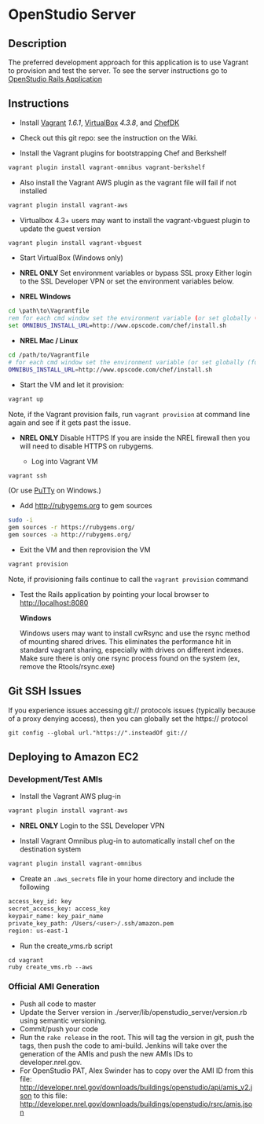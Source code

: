 # OpenStudio Server

## Description
The preferred development approach for this application is to use Vagrant to provision and test the server.  To see the server instructions go to [OpenStudio Rails Application](./openstudio-server/README.md)

## Instructions

- Install [Vagrant] *1.6.1*, [VirtualBox] *4.3.8*, and [ChefDK]
 
[Vagrant]: http://www.vagrantup.com/ "Vagrant"
[VirtualBox]: https://www.virtualbox.org/ "VirtualBox"
[ChefDK]: https://downloads.chef.io/chef-dk/ "ChefDK"

- Check out this git repo: see the instruction on the Wiki.  

- Install the Vagrant plugins for bootstrapping Chef and Berkshelf

```sh
vagrant plugin install vagrant-omnibus vagrant-berkshelf
```

- Also install the Vagrant AWS plugin as the vagrant file will fail if not installed

```sh
vagrant plugin install vagrant-aws
```

- Virtualbox 4.3+ users may want to install the vagrant-vbguest plugin to update the guest version

```sh
vagrant plugin install vagrant-vbguest
```

- Start VirtualBox (Windows only)

- **NREL ONLY** Set environment variables or bypass SSL proxy
Either login to the SSL Developer VPN or set the environment variables below.
-  **NREL Windows**  
```bat
cd \path\to\Vagrantfile
rem for each cmd window set the environment variable (or set globally (for NREL only)
set OMNIBUS_INSTALL_URL=http://www.opscode.com/chef/install.sh

```
-  **NREL Mac / Linux**  
```sh
cd /path/to/Vagrantfile
# for each cmd window set the environment variable (or set globally (for NREL only)
OMNIBUS_INSTALL_URL=http://www.opscode.com/chef/install.sh
```

- Start the VM and let it provision:  
```sh
vagrant up
```
  Note, if the Vagrant provision fails, run `vagrant provision` at command line again and see if it gets past the issue.

- **NREL ONLY** Disable HTTPS
If you are inside the NREL firewall then you will need to disable HTTPS on rubygems.

  - Log into Vagrant VM  

```sh
vagrant ssh
```

  (Or use [PuTTy](http://stackoverflow.com/questions/9885108/ssh-to-vagrant-box-in-windows) on Windows.)

- Add http://rubygems.org to gem sources

```sh
sudo -i
gem sources -r https://rubygems.org/
gem sources -a http://rubygems.org/
```

- Exit the VM and then reprovision the VM

```sh
vagrant provision
```

  Note, if provisioning fails continue to call the `vagrant provision` command

- Test the Rails application by pointing your local browser to [http://localhost:8080](http://localhost:8080)


  **Windows**  

  Windows users may want to install cwRsync and use the rsync method of mounting shared drives.
  This eliminates the performance hit in standard vagrant sharing, especially with drives on different indexes.
  Make sure there is only one rsync process found on the system (ex, remove the Rtools/rsync.exe)

## Git SSH Issues

If you experience issues accessing git:// protocols issues (typically because of a proxy denying access), then you can globally set the https:// protocol

```
git config --global url."https://".insteadOf git://
```

## Deploying to Amazon EC2

### Development/Test AMIs

- Install the Vagrant AWS plug-in

```sh
vagrant plugin install vagrant-aws
```

- **NREL ONLY** Login to the SSL Developer VPN

- Install Vagrant Omnibus plug-in to automatically install chef on the destination system

```sh
vagrant plugin install vagrant-omnibus
```

- Create an `.aws_secrets` file in your home directory and include the following

```sh
access_key_id: key
secret_access_key: access_key
keypair_name: key_pair_name
private_key_path: /Users/<user>/.ssh/amazon.pem
region: us-east-1
```

- Run the create_vms.rb script

```
cd vagrant
ruby create_vms.rb --aws
```

### Official AMI Generation

- Push all code to master
- Update the Server version in ./server/lib/openstudio_server/version.rb using semantic versioning.
- Commit/push your code
- Run the `rake release` in the root. This will tag the version in git, push the tags, then push the code to ami-build.  Jenkins will take over the generation of the AMIs and push the new AMIs IDs to developer.nrel.gov.
- For OpenStudio PAT, Alex Swinder has to copy over the AMI ID from this file: http://developer.nrel.gov/downloads/buildings/openstudio/api/amis_v2.json to this file: http://developer.nrel.gov/downloads/buildings/openstudio/rsrc/amis.json

